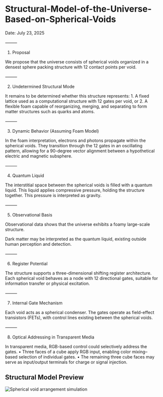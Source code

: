 # Structural-Model-of-the-Universe-Based-on-Spherical-Voids


Date: July 23, 2025

⸻

1. Proposal

We propose that the universe consists of spherical voids organized in a densest sphere packing structure with 12 contact points per void.

⸻

2. Undetermined Structural Mode

It remains to be determined whether this structure represents:
	1.	A fixed lattice used as a computational structure with 12 gates per void, or
	2.	A flexible foam capable of reorganizing, merging, and separating to form matter structures such as quarks and atoms.

⸻

3. Dynamic Behavior (Assuming Foam Model)

In the foam interpretation, electrons and photons propagate within the spherical voids.
They transition through the 12 gates in an oscillating pattern, allowing for a 90-degree vector alignment between a hypothetical electric and magnetic subsphere.

⸻


4. Quantum Liquid

The interstitial space between the spherical voids is filled with a quantum liquid.
This liquid applies compressive pressure, holding the structure together.
This pressure is interpreted as gravity.

⸻

5. Observational Basis

Observational data shows that the universe exhibits a foamy large-scale structure.

Dark matter may be interpreted as the quantum liquid, existing outside human perception and detection.

⸻

6. Register Potential

The structure supports a three-dimensional shifting register architecture.
Each spherical void behaves as a node with 12 directional gates, suitable for information transfer or physical excitation.

⸻

7. Internal Gate Mechanism

Each void acts as a spherical condenser.
The gates operate as field-effect transistors (FETs), with control lines existing between the spherical voids.

⸻

8. Optical Addressing in Transparent Media

In transparent media, RGB-based control could selectively address the gates.
	•	Three faces of a cube apply RGB input, enabling color mixing–based selection of individual gates.
	•	The remaining three cube faces may serve as input/output terminals for charge or signal injection.

 ## Structural Model Preview

![Spherical void arrangement simulation](IMG_5042.jpeg)
